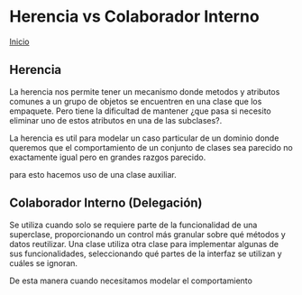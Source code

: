 # Herencia vs Colaborador Interno

[Inicio](FacultadPublico/Segundo/POO/README.md)

## Herencia

La herencia nos permite tener un mecanismo donde metodos y atributos comunes a un grupo de objetos se encuentren en una clase que los empaquete. Pero tiene la dificultad de mantener ¿que pasa si necesito eliminar uno de estos atributos en una de las subclases?. 

La herencia es util para modelar un caso particular de un dominio donde queremos que el comportamiento de un conjunto de clases sea parecido no exactamente igual pero en grandes razgos parecido.

para esto hacemos uso de una clase auxiliar.

## Colaborador Interno (Delegación)

Se utiliza cuando solo se requiere parte de la funcionalidad de una superclase, proporcionando un control más granular sobre qué métodos y datos reutilizar. Una clase utiliza otra clase para implementar algunas de sus funcionalidades, seleccionando qué partes de la interfaz se utilizan y cuáles se ignoran.

De esta manera cuando necesitamos modelar el comportamiento 